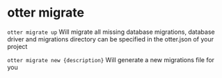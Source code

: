 # otter migrate

`otter migrate up` Will migrate all missing database migrations, database driver and migrations directory can be specified in the otter.json of your project

`otter migrate new {description}` Will generate a new migrations file for you